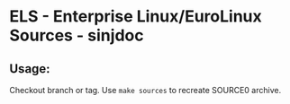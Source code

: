 # ELS - Enterprise Linux/EuroLinux Sources - sinjdoc
 
## Usage:
  Checkout branch or tag. Use `make sources` to recreate  SOURCE0 archive.
